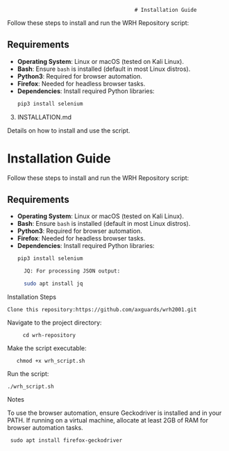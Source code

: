                                              # Installation Guide

Follow these steps to install and run the WRH Repository script:

## Requirements
- **Operating System**: Linux or macOS (tested on Kali Linux).  
- **Bash**: Ensure `bash` is installed (default in most Linux distros).  
- **Python3**: Required for browser automation.
- **Firefox**: Needed for headless browser tasks.
- **Dependencies**: Install required Python libraries:
  ```bash
  pip3 install selenium

3. INSTALLATION.md

Details on how to install and use the script.

# Installation Guide

Follow these steps to install and run the WRH Repository script:

## Requirements
- **Operating System**: Linux or macOS (tested on Kali Linux).  
- **Bash**: Ensure `bash` is installed (default in most Linux distros).  
- **Python3**: Required for browser automation.
- **Firefox**: Needed for headless browser tasks.
- **Dependencies**: Install required Python libraries:
  ```bash
  pip3 install selenium

    JQ: For processing JSON output:

    sudo apt install jq

Installation Steps

    Clone this repository:https://github.com/axguards/wrh2001.git



Navigate to the project directory:

         cd wrh-repository

Make the script executable:

       chmod +x wrh_script.sh

Run the script:

    ./wrh_script.sh

Notes

  To use the browser automation, ensure Geckodriver is installed and in your PATH.
  If running on a virtual machine, allocate at least 2GB of RAM for browser automation tasks.
    
     sudo apt install firefox-geckodriver

    

